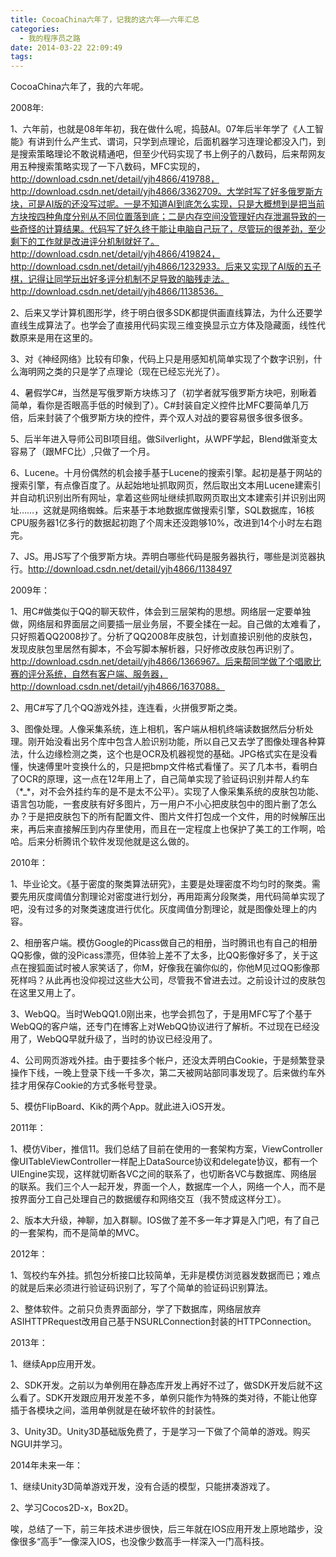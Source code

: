 ```yaml
---
title: CocoaChina六年了，记我的这六年——六年汇总
categories:
  - 我的程序员之路
date: 2014-03-22 22:09:49
tags:
---
```


CocoaChina六年了，我的六年呢。

2008年:

1、六年前，也就是08年年初，我在做什么呢，捣鼓AI。07年后半年学了《人工智能》有讲到什么产生式、谓词，只学到点理论，后面机器学习连理论都没入门，到是搜索策略理论不敢说精通吧，但至少代码实现了书上例子的八数码，后来帮网友用五种搜索策略实现了一下八数码，MFC实现的，http://download.csdn.net/detail/yjh4866/419788，http://download.csdn.net/detail/yjh4866/3362709。大学时写了好多俄罗斯方块，可是AI版的还没写过呢。一是不知道AI到底怎么实现，只是大概想到是把当前方块按四种角度分别从不同位置落到底；二是内存空间没管理好内存泄漏导致的一些奇怪的计算结果。代码写了好久终于能让电脑自己玩了，尽管玩的很差劲，至少剩下的工作就是改进评分机制就好了。http://download.csdn.net/detail/yjh4866/419824，http://download.csdn.net/detail/yjh4866/1232933。后来又实现了AI版的五子棋，记得让同学玩出好多评分机制不足导致的脑残走法。http://download.csdn.net/detail/yjh4866/1138536。

2、后来又学计算机图形学，终于明白很多SDK都提供画直线算法，为什么还要学直线生成算法了。也学会了直接用代码实现三维变换显示立方体及隐藏面，线性代数原来是用在这里的。

3、对《神经网络》比较有印象，代码上只是用感知机简单实现了个数字识别，什么海明网之类的只是学了点理论（现在已经忘光光了）。

4、暑假学C#，当然是写俄罗斯方块练习了（初学者就写俄罗斯方块吧，别瞅着简单，看你是否眼高手低的时候到了）。C#封装自定义控件比MFC要简单几万倍，后来封装了个俄罗斯方块的控件，弄个双人对战的要容易很多很多很多。

5、后半年进入导师公司BI项目组。做Silverlight，从WPF学起，Blend做渐变太容易了（跟MFC比）,只做了一个月。

6、Lucene。十月份偶然的机会接手基于Lucene的搜索引擎。起初是基于网站的搜索引擎，有点像百度了。从起始地址抓取网页，然后取出文本用Lucene建索引并自动机识别出所有网址，拿着这些网址继续抓取网页取出文本建索引并识别出网址……，这就是网络蜘蛛。后来基于本地数据库做搜索引擎，SQL数据库，16核CPU服务器1亿多行的数据起初跑了个周末还没跑够10%，改进到14个小时左右跑完。

7、JS。用JS写了个俄罗斯方块。弄明白哪些代码是服务器执行，哪些是浏览器执行。http://download.csdn.net/detail/yjh4866/1138497

2009年：

1、用C#做类似于QQ的聊天软件，体会到三层架构的思想。网络层一定要单独做，网络层和界面层之间要插一层业务层，不要全揉在一起。自己做的太难看了，只好照着QQ2008抄了。分析了QQ2008年皮肤包，计划直接识别他的皮肤包，发现皮肤包里居然有脚本，不会写脚本解析器，只好修改皮肤包再识别了。http://download.csdn.net/detail/yjh4866/1366967。后来帮同学做了个唱歌比赛的评分系统，自然有客户端、服务器，http://download.csdn.net/detail/yjh4866/1637088。

2、用C#写了几个QQ游戏外挂，连连看，火拼俄罗斯之类。

3、图像处理。人像采集系统，连上相机，客户端从相机终端读数据然后分析处理。刚开始没看出另个库中包含人脸识别功能，所以自己又去学了图像处理各种算法，什么边缘检测之类，这个也是OCR及机器视觉的基础。JPG格式实在是没看懂，快速傅里叶变换什么的，只是把bmp文件格式看懂了。买了几本书，看明白了OCR的原理，这一点在12年用上了，自己简单实现了验证码识别并帮人约车（\*_\*，对不会外挂约车的是不是太不公平）。实现了人像采集系统的皮肤包功能、语言包功能，一套皮肤有好多图片，万一用户不小心把皮肤包中的图片删了怎么办？于是把皮肤包下的所有配置文件、图片文件打包成一个文件，用的时候解压出来，再后来直接解压到内存里使用，而且在一定程度上也保护了美工的工作啊，哈哈。后来分析腾讯个软件发现他就是这么做的。

2010年：

1、毕业论文。《基于密度的聚类算法研究》，主要是处理密度不均匀时的聚类。需要先用灰度阈值分割理论对密度进行划分，再用距离分段聚类，用代码简单实现了吧，没有过多的对聚类速度进行优化。灰度阈值分割理论，就是图像处理上的内容。

2、相册客户端。模仿Google的Picass做自己的相册，当时腾讯也有自己的相册QQ影像，做的没Picass漂亮，但体验上差不了太多，比QQ影像好多了，关于这点在搜狐面试时被人家笑话了，你M，好像我在骗你似的，你他M见过QQ影像那死样吗？从此再也没仰视过这些大公司，尽管我不曾进去过。之前设计过的皮肤包在这里又用上了。

3、WebQQ。当时WebQQ1.0刚出来，也学会抓包了，于是用MFC写了个基于WebQQ的客户端，还专门在博客上对WebQQ协议进行了解析。不过现在已经没用了，WebQQ早就升级了，当时的协议已经没用了。

4、公司网页游戏外挂。由于要挂多个帐户，还没太弄明白Cookie，于是频繁登录操作下线，一晚上登录下线一千多次，第二天被网站部同事发现了。后来做约车外挂才用保存Cookie的方式多帐号登录。

5、模仿FlipBoard、Kik的两个App。就此进入iOS开发。

2011年：

1、模仿Viber，推信11。我们总结了目前在使用的一套架构方案，ViewController像UITableViewController一样配上DataSource协议和delegate协议，都有一个UIEngine实现，这样就切断各VC之间的联系了，也切断各VC与数据库、网络层的联系。我们三个人一起开发，界面一个人，数据库一个人，网络一个人，而不是按界面分工自己处理自己的数据缓存和网络交互（我不赞成这样分工）。

2、版本大升级，神聊，加入群聊。IOS做了差不多一年才算是入门吧，有了自己的一套架构，而不是简单的MVC。

2012年：

1、驾校约车外挂。抓包分析接口比较简单，无非是模仿浏览器发数据而已；难点的就是后来必须进行验证码识别了，写了个简单的验证码识别算法。

2、整体软件。之前只负责界面部分，学了下数据库，网络层放弃ASIHTTPRequest改用自己基于NSURLConnection封装的HTTPConnection。

2013年：

1、继续App应用开发。

2、SDK开发。之前以为单例用在静态库开发上再好不过了，做SDK开发后就不这么看了。SDK开发跟应用开发差不多，单例只能作为特殊的类对待，不能让他穿插于各模块之间，滥用单例就是在破坏软件的封装性。

3、Unity3D。Unity3D基础版免费了，于是学习一下做了个简单的游戏。购买NGUI并学习。

2014年未来一年：

1、继续Unity3D简单游戏开发，没有合适的模型，只能拼凑游戏了。

2、学习Cocos2D-x，Box2D。

唉，总结了一下，前三年技术进步很快，后三年就在IOS应用开发上原地踏步，没像很多“高手”一像深入IOS，也没像少数高手一样深入一门高科技。